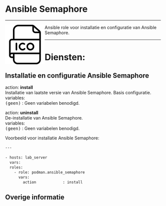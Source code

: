 # Ansible Semaphore

***

<img src="media/icon_semaphore.png" align="left" height="128" width="128" />
Ansible role voor installatie en configuratie van Ansible Semaphore.

***

# Diensten:

## Installatie en configuratie Ansible Semaphore

action: **install**<br/>
Installatie van laatste versie van Ansible Semaphore. Basis configuratie.<br/>
variables:<br/>
<kbd>(geen)</kbd> : Geen variabelen benodigd.<br/>


action: **uninstall**<br/>
De-installatie van Ansible Semaphore.<br/>
variables:<br/>
<kbd>(geen)</kbd> : Geen variabelen benodigd.<br/>



Voorbeeld voor installatie Ansible Semaphore:

```
---

- hosts: lab_server
  vars:
  roles:
    - role: podman.ansible_semaphore
      vars:
        action            : install

```



## Overige informatie
